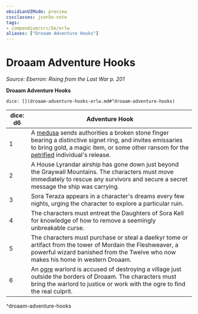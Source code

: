```yaml
---
obsidianUIMode: preview
cssclasses: json5e-note
tags:
- compendium/src/5e/erlw
aliases: ["Droaam Adventure Hooks"]
---
```

# Droaam Adventure Hooks
*Source: Eberron: Rising from the Last War p. 201* 

**Droaam Adventure Hooks**

`dice: [](droaam-adventure-hooks-erlw.md#^droaam-adventure-hooks)`

| dice: d6 | Adventure Hook |
|----------|----------------|
| 1 | A [medusa](Mechanics/bestiary/monstrosity/medusa.md) sends authorities a broken stone finger bearing a distinctive signet ring, and invites emissaries to bring gold, a magic item, or some other ransom for the [petrified](Mechanics/Rules/conditions.md#Petrified) individual's release. |
| 2 | A House Lyrandar airship has gone down just beyond the Graywall Mountains. The characters must move immediately to rescue any survivors and secure a secret message the ship was carrying. |
| 3 | Sora Teraza appears in a character's dreams every few nights, urging the character to explore a particular ruin. |
| 4 | The characters must entreat the Daughters of Sora Kell for knowledge of how to remove a seemingly unbreakable curse. |
| 5 | The characters must purchase or steal a daelkyr tome or artifact from the tower of Mordain the Fleshweaver, a powerful wizard banished from the Twelve who now makes his home in western Droaam. |
| 6 | An [ogre](Mechanics/bestiary/giant/ogre.md) warlord is accused of destroying a village just outside the borders of Droaam. The characters must bring the warlord to justice or work with the ogre to find the real culprit. |
^droaam-adventure-hooks